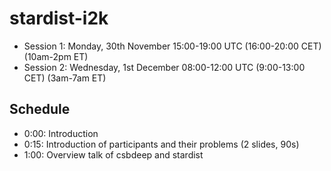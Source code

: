 # stardist-i2k



* Session 1: Monday, 30th November  15:00-19:00 UTC (16:00-20:00 CET) (10am-2pm ET)
* Session 2: Wednesday, 1st December 08:00-12:00 UTC (9:00-13:00 CET) (3am-7am ET)





## Schedule


* 0:00:   Introduction 
* 0:15:   Introduction of participants and their problems (2 slides, 90s)
* 1:00:   Overview talk of csbdeep and stardist 
